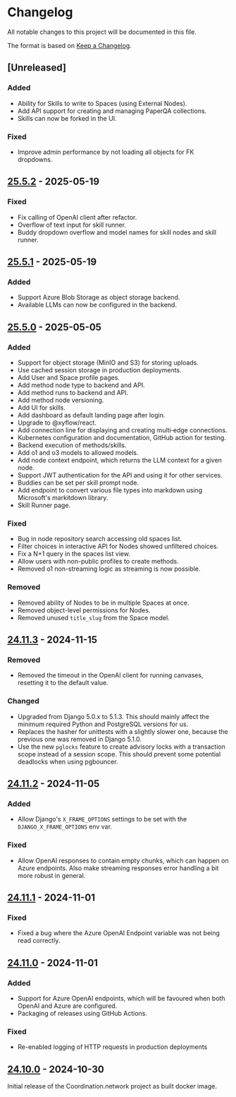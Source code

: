 # Changelog

All notable changes to this project will be documented in this file.

The format is based on [Keep a Changelog](https://keepachangelog.com/en/1.1.0/).

## [Unreleased]

### Added

- Ability for Skills to write to Spaces (using External Nodes).
- Add API support for creating and managing PaperQA collections.
- Skills can now be forked in the UI.

### Fixed

- Improve admin performance by not loading all objects for FK dropdowns.

## [25.5.2] - 2025-05-19

### Fixed

- Fix calling of OpenAI client after refactor.
- Overflow of text input for skill runner.
- Buddy dropdown overflow and model names for skill nodes and skill runner.

## [25.5.1] - 2025-05-19

### Added

- Support Azure Blob Storage as object storage backend.
- Available LLMs can now be configured in the backend.

## [25.5.0] - 2025-05-05

### Added

- Support for object storage (MinIO and S3) for storing uploads.
- Use cached session storage in production deployments.
- Add User and Space profile pages.
- Add method node type to backend and API.
- Add method runs to backend and API.
- Add method node versioning.
- Add UI for skills.
- Add dashboard as default landing page after login.
- Upgrade to @xyflow/react.
- Add connection line for displaying and creating multi‑edge connections.
- Kubernetes configuration and documentation, GitHub action for testing.
- Backend execution of methods/skills.
- Add o1 and o3 models to allowed models.
- Add node context endpoint, which returns the LLM context for a given node.
- Support JWT authentication for the API and using it for other services.
- Buddies can be set per skill prompt node.
- Add endpoint to convert various file types into markdown using Microsoft's markitdown library.
- Skill Runner page.

### Fixed

- Bug in node repository search accessing old spaces list.
- Filter choices in interactive API for Nodes showed unfiltered choices.
- Fix a N+1 query in the spaces list view.
- Allow users with non-public profiles to create methods.
- Removed o1 non-streaming logic as streaming is now possible.

### Removed

- Removed ability of Nodes to be in multiple Spaces at once.
- Removed object-level permissions for Nodes.
- Removed unused `title_slug` from the Space model.

## [24.11.3] - 2024-11-15

### Removed

- Removed the timeout in the OpenAI client for running canvases, resetting it to the default value.

### Changed

- Upgraded from Django 5.0.x to 5.1.3. This should mainly affect the minimum required Python and
  PostgreSQL versions for us.
- Replaces the hasher for unittests with a slightly slower one, because the previous one was removed
  in Django 5.1.0.
- Use the new `pglocks` feature to create advisory locks with a transaction scope instead of a
  session scope. This should prevent some potential deadlocks when using pgbouncer.

## [24.11.2] - 2024-11-05

### Added

- Allow Django's `X_FRAME_OPTIONS` settings to be set with the `DJANGO_X_FRAME_OPTIONS` env var.

### Fixed

- Allow OpenAI responses to contain empty chunks, which can happen on Azure endpoints. Also make
  streaming responses error handling a bit more robust in general.

## [24.11.1] - 2024-11-01

### Fixed

- Fixed a bug where the Azure OpenAI Endpoint variable was not being read correctly.

## [24.11.0] - 2024-11-01

### Added

- Support for Azure OpenAI endpoints, which will be favoured when both OpenAI and Azure are
  configured.
- Packaging of releases using GitHub Actions.

### Fixed

- Re-enabled logging of HTTP requests in production deployments

## [24.10.0] - 2024-10-30

Initial release of the Coordination.network project as built docker image.

[25.5.2]: https://github.com/coordnet/coordnet/compare/v25.5.1...v25.5.2
[25.5.1]: https://github.com/coordnet/coordnet/compare/v25.5.0...v25.5.1
[25.5.0]: https://github.com/coordnet/coordnet/compare/v24.11.3...v25.5.0
[24.11.3]: https://github.com/coordnet/coordnet/compare/v24.11.2...v24.11.3
[24.11.2]: https://github.com/coordnet/coordnet/compare/v24.11.1...v24.11.2
[24.11.1]: https://github.com/coordnet/coordnet/compare/v24.11.0...v24.11.1
[24.11.0]: https://github.com/coordnet/coordnet/compare/v24.10.0...v24.11.0
[24.10.0]: https://github.com/coordnet/coordnet/releases/tag/v24.10.0
